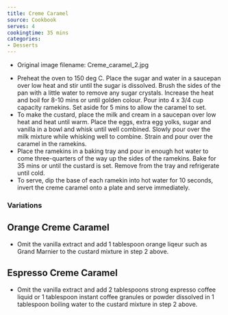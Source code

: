 ```yaml
---
title: Creme Caramel
source: Cookbook
serves: 4
cookingtime: 35 mins
categories:
- Desserts
---
```







* Original image filename: Creme_caramel_2.jpg




-   Preheat the oven to 150 deg C. Place the sugar and water in a
    saucepan over low heat and stir until the sugar is dissolved. Brush
    the sides of the pan with a little water to remove any sugar
    crystals. Increase the heat and boil for 8-10 mins or until golden
    colour. Pour into 4 x 3/4 cup capacity ramekins. Set aside for 5
    mins to allow the caramel to set.
-   To make the custard, place the milk and cream in a saucepan over low
    heat and heat until warm. Place the eggs, extra egg yolks, sugar and
    vanilla in a bowl and whisk until well combined. Slowly pour over
    the milk mixture while whisking well to combine. Strain and pour
    over the caramel in the ramekins.
-   Place the ramekins in a baking tray and pour in enough hot water to
    come three-quarters of the way up the sides of the ramekins. Bake
    for 35 mins or until the custard is set. Remove from the tray and
    refrigerate until cold.
-   To serve, dip the base of each ramekin into hot water for 10
    seconds, invert the creme caramel onto a plate and serve
    immediately.

### Variations

## Orange Creme Caramel

-   Omit the vanilla extract and add 1 tablespoon orange liqeur such as
    Grand Marnier to the custard mixture in step 2 above.

## Espresso Creme Caramel

-   Omit the vanilla extract and add 2 tablespoons strong expresso
    coffee liquid or 1 tablespoon instant coffee granules or powder
    dissolved in 1 tablespoon boiling water to the custard mixture in
    step 2 above.
